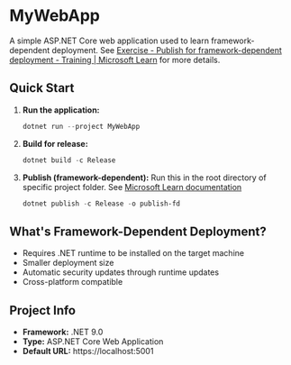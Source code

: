 # MyWebApp

A simple ASP.NET Core web application used to learn framework-dependent deployment.
See [Exercise - Publish for framework-dependent deployment - Training | Microsoft Learn](https://learn.microsoft.com/en-us/training/modules/publish-aspnetcore-app/3-exercise-framework-dependent) for more details.

## Quick Start

1. **Run the application:**

   ```powershell
   dotnet run --project MyWebApp
   ```

2. **Build for release:**

   ```powershell
   dotnet build -c Release
   ```

3. **Publish (framework-dependent):**
Run this in the root directory of specific project folder.
See [Microsoft Learn documentation](https://learn.microsoft.com/en-us/training/modules/publish-aspnetcore-app/3-exercise-framework-dependent)

   ```powershell
   dotnet publish -c Release -o publish-fd   
   ```

## What's Framework-Dependent Deployment?

- Requires .NET runtime to be installed on the target machine
- Smaller deployment size
- Automatic security updates through runtime updates
- Cross-platform compatible

## Project Info

- **Framework:** .NET 9.0
- **Type:** ASP.NET Core Web Application
- **Default URL:** https://localhost:5001
